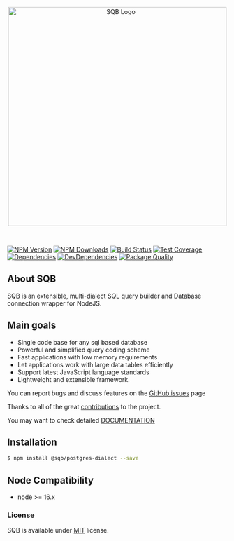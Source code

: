 <p style="text-align:center">
  <img src="https://user-images.githubusercontent.com/3836517/32965280-1a2b63ce-cbe7-11e7-8ee1-ba47313503c5.png" width="500px" alt="SQB Logo"/>
</p>

<br>

[![NPM Version][npm-image]][npm-url]
[![NPM Downloads][downloads-image]][downloads-url]
[![Build Status][travis-image]][travis-url]
[![Test Coverage][coveralls-image]][coveralls-url]
[![Dependencies][dependencies-image]][dependencies-url]
[![DevDependencies][devdependencies-image]][devdependencies-url]
[![Package Quality][quality-image]][quality-url]

## About SQB

SQB is an extensible, multi-dialect SQL query builder and Database connection wrapper for NodeJS.

## Main goals

-   Single code base for any sql based database
-   Powerful and simplified query coding scheme
-   Fast applications with low memory requirements
-   Let applications work with large data tables efficiently
-   Support latest JavaScript language standards
-   Lightweight and extensible framework.

You can report bugs and discuss features on the [GitHub issues](https://github.com/sqbjs/sqb/issues) page

Thanks to all of the great [contributions](https://github.com/sqbjs/sqb/graphs/contributors) to the project.

You may want to check detailed [DOCUMENTATION](https://sqbjs.github.io/sqb/)

## Installation

```bash
$ npm install @sqb/postgres-dialect --save
```

## Node Compatibility

-   node >= 16.x

### License

SQB is available under [MIT](LICENSE) license.

[npm-image]: https://img.shields.io/npm/v/@sqb/postgres-dialect.svg
[npm-url]: https://npmjs.org/package/@sqb/postgres-dialect
[travis-image]: https://img.shields.io/travis/sqbjs/@sqb/postgres-dialect/master.svg
[travis-url]: https://travis-ci.org/sqbjs/@sqb/postgres-dialect
[coveralls-image]: https://img.shields.io/coveralls/sqbjs/@sqb/postgres-dialect/master.svg
[coveralls-url]: https://coveralls.io/r/sqbjs/@sqb/postgres-dialect
[downloads-image]: https://img.shields.io/npm/dm/@sqb/postgres-dialect.svg
[downloads-url]: https://npmjs.org/package/@sqb/postgres-dialect
[gitter-image]: https://badges.gitter.im/sqbjs/@sqb/postgres-dialect.svg
[gitter-url]: https://gitter.im/sqbjs/@sqb/postgres-dialect?utm_source=badge&utm_medium=badge&utm_campaign=pr-badge&utm_content=badge
[dependencies-image]: https://david-dm.org/sqbjs/@sqb/postgres-dialect/status.svg
[dependencies-url]: https://david-dm.org/sqbjs/@sqb/postgres-dialect
[devdependencies-image]: https://david-dm.org/sqbjs/@sqb/postgres-dialect/dev-status.svg
[devdependencies-url]: https://david-dm.org/sqbjs/@sqb/postgres-dialect?type=dev
[quality-image]: http://npm.packagequality.com/shield/@sqb/postgres-dialect.png
[quality-url]: http://packagequality.com/#?package=@sqb/postgres-dialect
